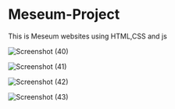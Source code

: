 


# Meseum-Project
This is Meseum websites using HTML,CSS and js

![Screenshot (40)](https://user-images.githubusercontent.com/79249131/138421364-77074eac-6e2c-4293-a41c-b55fb60b6bed.png)

![Screenshot (41)](https://user-images.githubusercontent.com/79249131/138421347-07f5b0cf-7c6a-4c62-a823-81fd7a3f5e21.png)

![Screenshot (42)](https://user-images.githubusercontent.com/79249131/138421335-5fba8bb5-1a61-409e-acd8-a3e6c4b4fd19.png)

![Screenshot (43)](https://user-images.githubusercontent.com/79249131/138421299-a30c71d4-ce7c-41a1-bd55-c91b3eea6498.png)











